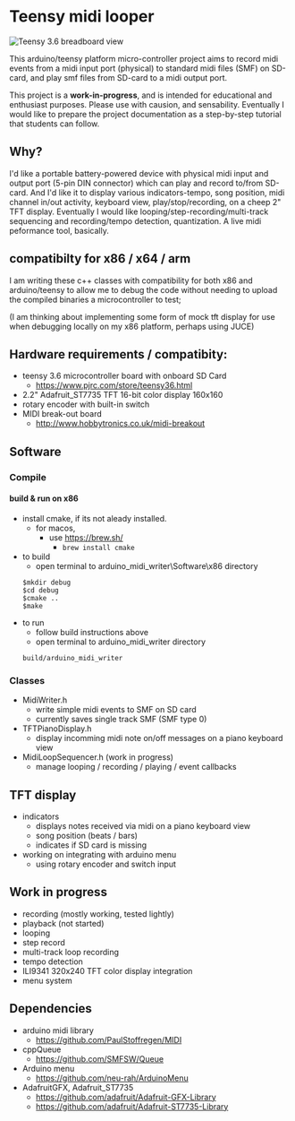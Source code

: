 # Teensy midi looper 
![Teensy 3.6 breadboard view](https://raw.githubusercontent.com/newdigate/arduino-midi-writer/master/Hardware/svg/teensy3.6_breadboard.svg?sanitize=true "Teensy 3.6 microcontroller board")

This arduino/teensy platform micro-controller project aims to record midi events from a midi input port (physical) to standard midi files (SMF) on SD-card, and play smf files from SD-card to a midi output port.  

This project is a **work-in-progress**, and is intended for educational and enthusiast purposes. Please use with causion, and sensability. Eventually I would like to prepare the project documentation as a step-by-step tutorial that students can follow.

## Why?
I'd like a portable battery-powered device with physical midi input and output port (5-pin DIN connector) which can play and record to/from SD-card. And I'd like it to display various indicators-tempo, song position, midi channel in/out activity, keyboard view, play/stop/recording, on a cheep 2" TFT display. Eventually I would like looping/step-recording/multi-track sequencing and recording/tempo detection, quantization. A live midi peformance tool, basically. 

## compatibilty for x86 / x64 / arm 
I am writing these c++ classes with compatibility for both x86 and arduino/teensy to allow me to debug the code without needing to upload the compiled binaries a microcontroller to test; 

(I am thinking about implementing some form of mock tft display for use when debugging locally on my x86 platform, perhaps using JUCE)  

## Hardware requirements / compatibity:
  * teensy 3.6 microcontroller board with onboard SD Card
    * https://www.pjrc.com/store/teensy36.html
  * 2.2" Adafruit_ST7735 TFT 16-bit color display 160x160
  * rotary encoder with built-in switch
  * MIDI break-out board 
    * http://www.hobbytronics.co.uk/midi-breakout

## Software 
### Compile
#### build & run on x86
* install cmake, if its not aleady installed.
  * for macos, 
    * use https://brew.sh/ 
      * `brew install cmake`
* to build
  * open terminal to arduino_midi_writer\Software\x86 directory
  ```
  $mkdir debug
  $cd debug
  $cmake ..
  $make
  ```
* to run
  * follow build instructions above
  * open terminal to arduino_midi_writer directory
  ```
  build/arduino_midi_writer
  ```
### Classes
  * MidiWriter.h
    * write simple midi events to SMF on SD card 
    * currently saves single track SMF (SMF type 0)
  * TFTPianoDisplay.h
    * display incomming midi note on/off messages on a piano keyboard view
  * MidiLoopSequencer.h (work in progress)
    * manage looping / recording / playing / event callbacks
  
## TFT display
  * indicators
    * displays notes received via midi on a piano keyboard view
    * song position (beats / bars)
    * indicates if SD card is missing
  * working on integrating with arduino menu
    * using rotary encoder and switch input

## Work in progress
  * recording (mostly working, tested lightly)
  * playback (not started)
  * looping
  * step record
  * multi-track loop recording
  * tempo detection
  * ILI9341 320x240 TFT color display integration
  * menu system

## Dependencies
* arduino midi library 
  * https://github.com/PaulStoffregen/MIDI
* cppQueue 
  * https://github.com/SMFSW/Queue
* Arduino menu 
  * https://github.com/neu-rah/ArduinoMenu
* AdafruitGFX, Adafruit_ST7735
  * https://github.com/adafruit/Adafruit-GFX-Library 
  * https://github.com/adafruit/Adafruit-ST7735-Library
